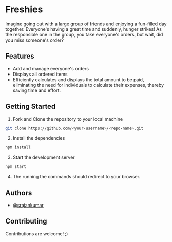 # Freshies

Imagine going out with a large group of friends and enjoying a fun-filled day together. Everyone's having a great time and suddenly, hunger strikes! As the responsible one in the group, you take everyone's orders, but wait, did you miss someone's order? 

## Features

- Add and manage everyone's orders
- Displays all ordered items
- Efficiently calculates and displays the total amount to be paid, eliminating the need for individuals to calculate their expenses, thereby saving time and effort.

## Getting Started

1. Fork and Clone the repository to your local machine

```bash
git clone https://github.com/<your-username>/<repo-name>.git
```

2. Install the dependencies

```bash
npm install
```

3. Start the development server

```bash
npm start
```

4. The running the commands should redirect to your browser.

## Authors

- [@srajankumar](https://github.com/srajankumar)

## Contributing

Contributions are welcome! ;)

